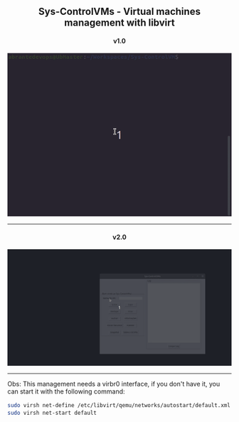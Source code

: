<h2 style="text-align:center;"> Sys-ControlVMs - Virtual machines management with libvirt </h2>

<h4 style="text-align:center;">v1.0</h4> 
<p align="center"><img src="./viewer-flow/v1.0.gif" alt="Flow-v1.0" style="max-width:100%"></p>

<hr>

<h4 style="text-align:center;">v2.0</h4>
<p align="center"><img src="./viewer-flow/v2.0.gif" alt="Flow-v2.0" style="max-width:100%"></p>

<hr>

Obs:
This management needs a virbr0 interface, if you don't have it, you can start it with the following command:
    <br>
```bash
sudo virsh net-define /etc/libvirt/qemu/networks/autostart/default.xml
sudo virsh net-start default
```
    